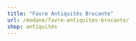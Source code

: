 ```yaml
---
title: "Favre Antiquités Brocante"
url: /modane/favre-antiquites-brocante/
shop: antiquités
---
```

